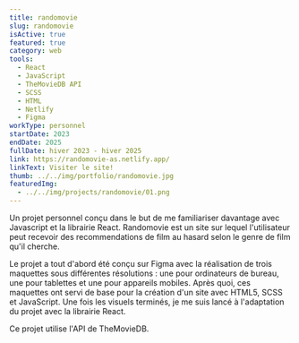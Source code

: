 ```yaml
---
title: randomovie
slug: randomovie
isActive: true
featured: true
category: web
tools:
  - React
  - JavaScript
  - TheMovieDB API
  - SCSS
  - HTML
  - Netlify
  - Figma
workType: personnel
startDate: 2023
endDate: 2025
fullDate: hiver 2023 - hiver 2025
link: https://randomovie-as.netlify.app/
linkText: Visiter le site!
thumb: ../../img/portfolio/randomovie.jpg
featuredImg:
  - ../../img/projects/randomovie/01.png
---
```


Un projet personnel conçu dans le but de me familiariser davantage avec Javascript et la librairie React. Randomovie est
un site sur lequel l'utilisateur peut recevoir des recommendations de film au hasard selon le genre de film qu'il
cherche.

Le projet a tout d'abord été conçu sur Figma avec la réalisation de trois maquettes sous différentes résolutions : une
pour ordinateurs de bureau, une pour tablettes et une pour appareils mobiles. Après quoi, ces maquettes ont servi de
base pour la création d'un site avec HTML5, SCSS et JavaScript. Une fois les visuels terminés, je me suis lancé à
l'adaptation du projet avec la librairie React.

Ce projet utilise l'API de TheMovieDB.